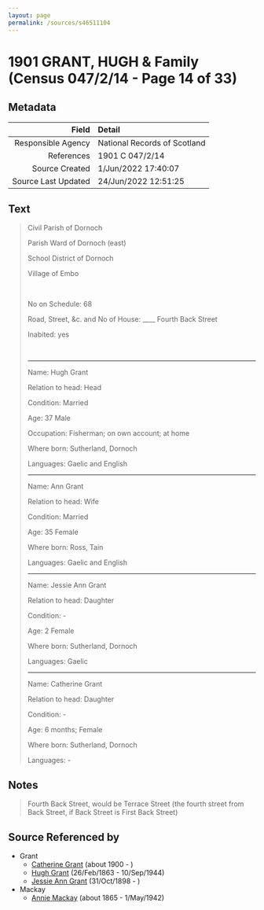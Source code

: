 ```yaml
---
layout: page
permalink: /sources/s46511104
---
```


# 1901 GRANT, HUGH & Family (Census 047/2/14 - Page 14 of 33)

## Metadata

Field | Detail
---:|:---
Responsible Agency | National Records of Scotland
References | 1901 C 047/2/14
Source Created | 1/Jun/2022 17:40:07
Source Last Updated | 24/Jun/2022 12:51:25

## Text

> Civil Parish of Dornoch
>
> Parish Ward of Dornoch (east)
>
> School District of Dornoch
>
> Village of Embo
>
> <br/>
>
> No on Schedule: 68
>
> Road, Street, &c. and No of House: ____ Fourth Back Street
>
> Inabited: yes
>
> <br/>
>
> ---
>
> Name: Hugh Grant
>
> Relation to head: Head
>
> Condition: Married
>
> Age: 37 Male
>
> Occupation: Fisherman; on own account; at home
>
> Where born: Sutherland, Dornoch
>
> Languages: Gaelic and English
>
> ---
>
> Name: Ann Grant
>
> Relation to head: Wife
>
> Condition: Married
>
> Age: 35 Female
>
> Where born: Ross, Tain
>
> Languages: Gaelic and English
>
> ---
>
> Name: Jessie Ann Grant
>
> Relation to head: Daughter
>
> Condition: -
>
> Age: 2 Female
>
> Where born: Sutherland, Dornoch
>
> Languages: Gaelic
>
> ---
>
> Name: Catherine Grant
>
> Relation to head: Daughter
>
> Condition: -
>
> Age: 6 months; Female
>
> Where born: Sutherland, Dornoch
>
> Languages: -
>

## Notes

> Fourth Back Street, would be Terrace Street (the fourth street from Back Street, if Back Street is First Back Street)
>


## Source Referenced by

* Grant
  * [Catherine Grant](../people/@5052852@-catherine-grant-b1900-d.md) (about 1900 - )
  * [Hugh Grant](../people/@31066628@-hugh-grant-b1863-2-26-d1944-9-10.md) (26/Feb/1863 - 10/Sep/1944)
  * [Jessie Ann Grant](../people/@15036054@-jessie-ann-grant-b1898-10-31-d.md) (31/Oct/1898 - )
* Mackay
  * [Annie Mackay](../people/@503334@-annie-mackay-b1865-d1942-5-1.md) (about 1865 - 1/May/1942)
